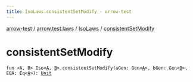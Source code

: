 ```yaml
---
title: IsoLaws.consistentSetModify - arrow-test
---
```


[arrow-test](../../index.html) / [arrow.test.laws](../index.html) / [IsoLaws](index.html) / [consistentSetModify](./consistent-set-modify.html)

# consistentSetModify

`fun <A, B> Iso<`[`A`](consistent-set-modify.html#A)`, `[`B`](consistent-set-modify.html#B)`>.consistentSetModify(aGen: Gen<`[`A`](consistent-set-modify.html#A)`>, bGen: Gen<`[`B`](consistent-set-modify.html#B)`>, EQA: Eq<`[`A`](consistent-set-modify.html#A)`>): `[`Unit`](https://kotlinlang.org/api/latest/jvm/stdlib/kotlin/-unit/index.html)